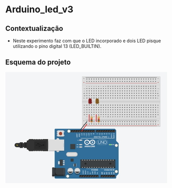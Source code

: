 # Arduino_led_v3
## Contextualização

- Neste experimento faz com que o LED incorporado e dois LED pisque utilizando o pino digital
13 (LED_BUILTIN).

## Esquema do projeto 
![Esquema do projeto](arduino_led_v3.png)
